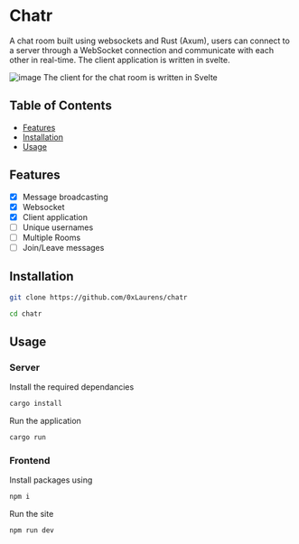 # Chatr
A chat room built using websockets and Rust (Axum), users can connect to a server through a WebSocket connection and communicate with each other in real-time. 
The client application is written in svelte.

![image](https://user-images.githubusercontent.com/64641417/224757083-dcb7218e-614a-489e-a823-0ceefef23bcd.png)
The client for the chat room is written in Svelte

## Table of Contents
* [Features](#features)
* [Installation](#installation)
* [Usage](#usage)

## Features
- [x] Message broadcasting
- [x] Websocket
- [x] Client application
- [ ] Unique usernames
- [ ] Multiple Rooms
- [ ] Join/Leave messages

## Installation
```sh
git clone https://github.com/0xLaurens/chatr
```
```sh
cd chatr
```

## Usage

### Server
Install the required dependancies
```rust
cargo install
```
Run the application
```rust
cargo run
```
### Frontend
Install packages using
```sh
npm i 
```
Run the site
```sh
npm run dev
```
